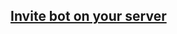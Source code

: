 
## [Invite bot on your server](https://discordapp.com/oauth2/authorize?client_id=505040895200985089&scope=bot&permissions=37088334)





